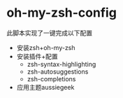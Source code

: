 # oh-my-zsh-config
此脚本实现了一键完成以下配置
- 安装zsh+oh-my-zsh
- 安装插件+配置
  - zsh-syntax-highlighting
  - zsh-autosuggestions
  - zsh-completions
- 应用主题aussiegeek
